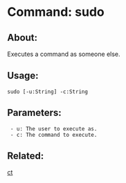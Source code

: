 Command: sudo
====================

About:
--------------------
Executes a command as someone else.

Usage:
--------------------
```
sudo [-u:String] -c:String 
```

Parameters:
--------------------
```
 - u: The user to execute as.
 - c: The command to execute.

```

Related:
--------------------
[ct](index.md)
